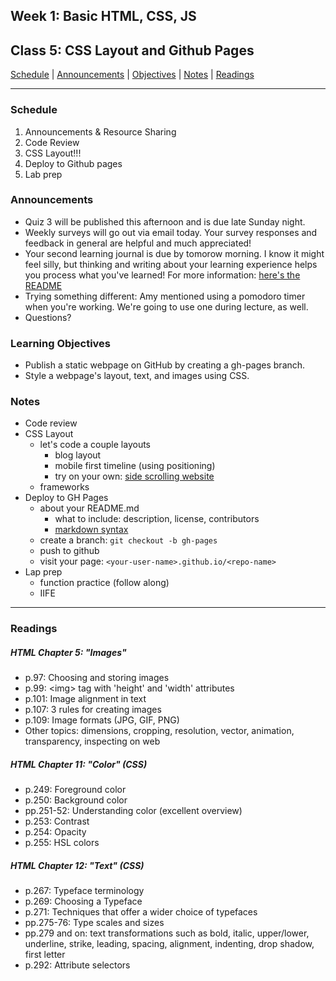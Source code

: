 ## **Week 1: Basic HTML, CSS, JS**
## Class 5: CSS Layout and Github Pages

[Schedule](#schedule) | [Announcements](#announcements) | [Objectives](#learning-objectives) | [Notes](#notes) | [Readings](#readings)

<hr></hr>

### Schedule
1. Announcements & Resource Sharing
1. Code Review
1. CSS Layout!!!
1. Deploy to Github pages
1. Lab prep

### Announcements
- Quiz 3 will be published this afternoon and is due late Sunday night.
- Weekly surveys will go out via email today. Your survey responses and feedback in general are helpful and much appreciated!
- Your second learning journal is due by tomorow morning. I know it might feel silly, but thinking and writing about your learning experience helps you process what you've learned! For more information: [here's the README](https://github.com/codefellowspdx/201d-spring-2017/tree/master/class-02-intro_js_html_css-arrays/learning-journal)
- Trying something different: Amy mentioned using a pomodoro timer when you're working. We're going to use one during lecture, as well.
- Questions?

### Learning Objectives 
- Publish a static webpage on GitHub by creating a gh-pages branch.
- Style a webpage's layout, text, and images using CSS.

### Notes
- Code review
- CSS Layout
	- let's code a couple layouts
		- blog layout
		- mobile first timeline (using positioning)
		- try on your own: [side scrolling website](http://web.archive.org/web/20140816000955/myspace.com)
	- frameworks
- Deploy to GH Pages
	- about your README.md
		- what to include: description, license, contributors
		- [markdown syntax](https://github.com/adam-p/markdown-here/wiki/Markdown-Cheatsheet)
	- create a branch: `git checkout -b gh-pages`
	- push to github
	- visit your page: `<your-user-name>.github.io/<repo-name>`
- Lap prep
	- function practice (follow along)
	- IIFE

<hr></hr>

### Readings

##### HTML Chapter 5: "Images"

- p.97: Choosing and storing images
- p.99: \<img> tag with 'height' and 'width' attributes
- p.101: Image alignment in text
- p.107: 3 rules for creating images
- p.109: Image formats (JPG, GIF, PNG)
- Other topics: dimensions, cropping, resolution, vector, animation, transparency, inspecting on web

##### HTML Chapter 11: "Color" (CSS)

- p.249: Foreground color
- p.250: Background color
- pp.251-52: Understanding color (excellent overview)
- p.253: Contrast
- p.254: Opacity
- p.255: HSL colors

##### HTML Chapter 12: "Text" (CSS)

- p.267: Typeface terminology
- p.269: Choosing a Typeface
- p.271: Techniques that offer a wider choice of typefaces
- pp.275-76: Type scales and sizes
- pp.279 and on: text transformations such as bold, italic, upper/lower, underline, strike, leading, spacing, alignment, indenting, drop shadow, first letter
- p.292: Attribute selectors
